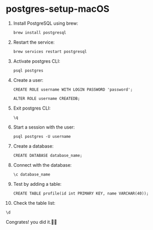 # postgres-setup-macOS


1. Install PostgreSQL using brew:

   ```brew install postgresql```
2. Restart the service:

   ```brew services restart postgresql```

3. Activate postgres CLI:

    ```psql postgres```
4. Create a user:
   
    ```CREATE ROLE username WITH LOGIN PASSWORD 'password';```
   
     ```ALTER ROLE username CREATEDB;```

5. Exit postgres CLI:

      ```\q```

6. Start a session with the user:

   ```psql postgres -U username```
7. Create a database:
   
   ```CREATE DATABASE database_name;```

8. Connect with the database:

   ```\c database_name```
9. Test by adding a table:

   ```CREATE TABLE profile(id int PRIMARY KEY, name VARCHAR(40));```

10. Check the table list:

   ```\d```

Congrates! you did it.👏😊
   
